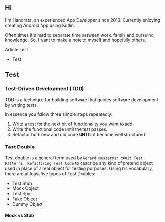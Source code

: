 ## Hi

I'm Handrata, an experienced App Developer since 2013. Currently enjoying creating Android App using Kotlin.

Often times it's hard to separate time between work, family and pursuing knowledge. So, I want to make a note to myself and hopefully others.

Article List:
- Test


## Test

### Test-Driven Development (TDD) 
TDD is a technique for building software that guides software development by writing tests.

In essence you follow three simple steps repeatedly:

1. Write a test for the next bit of functionality you want to add.
2. Write the functional code until the test passes.
3. Refactor both new and old code **UNTIL** it become well structured.

### Test Double
Test double is a general term used by `Gerard Meszaros: xUnit Test Patterns: Refactoring Test Code` to describe any kind of pretend object used in place of a real object for testing purposes.
Using his vocabulary, there are at least five types of Test Doubles:
- Test Stub
- Mock Object
- Test Spy
- Fake Object
- Dummy Object

#### Mock vs Stub

